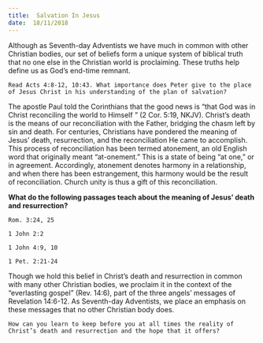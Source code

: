 ```yaml
---
title:  Salvation In Jesus
date:  18/11/2018
---
```


Although as Seventh-day Adventists we have much in common with other Christian bodies, our set of beliefs form a unique system of biblical truth that no one else in the Christian world is proclaiming. These truths help define us as God’s end-time remnant.

`Read Acts 4:8-12, 10:43. What importance does Peter give to the place of Jesus Christ in his understanding of the plan of salvation?`

The apostle Paul told the Corinthians that the good news is “that God was in Christ reconciling the world to Himself ” (2 Cor. 5:19, NKJV). Christ’s death is the means of our reconciliation with the Father, bridging the chasm left by sin and death. For centuries, Christians have pondered the meaning of Jesus’ death, resurrection, and the reconciliation He came to accomplish. This process of reconciliation has been termed atonement, an old English word that originally meant “at-onement.” This is a state of being “at one,” or in agreement. Accordingly, atonement denotes harmony in a relationship, and when there has been estrangement, this harmony would be the result of reconciliation. Church unity is thus a gift of this reconciliation.

**What do the following passages teach about the meaning of Jesus’ death and resurrection?**

`Rom. 3:24, 25`

`1 John 2:2`

`1 John 4:9, 10`

`1 Pet. 2:21-24`

Though we hold this belief in Christ’s death and resurrection in common with many other Christian bodies, we proclaim it in the context of the “everlasting gospel” (Rev. 14:6), part of the three angels’ messages of Revelation 14:6-12. As Seventh-day Adventists, we place an emphasis on these messages that no other Christian body does.

`How can you learn to keep before you at all times the reality of Christ’s death and resurrection and the hope that it offers?`